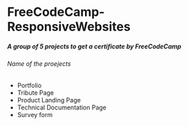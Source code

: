 # FreeCodeCamp-ResponsiveWebsites

<h5>A group of 5 projects to get a certificate by FreeCodeCamp</h5>

<h6>Name of the proejects</h6>
<ul>
  <li>Portfolio</li>
  <li>Tribute Page</li>
  <li>Product Landing Page</li>
  <li>Technical Documentation Page</li>
  <li>Survey form</li>
</ul>
